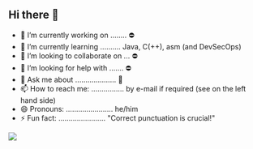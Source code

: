 ## Hi there 👋

- 🔭 I’m currently working on ........ ⛔
- 🌱 I’m currently learning .......... Java, C(++), asm (and DevSecOps)
- 👯 I’m looking to collaborate on ... ⛔
- 🤔 I’m looking for help with ....... ⛔
- 💬 Ask me about .................... 🤔
- 📫 How to reach me: ................ by e-mail if required (see on the left hand side)
- 😄 Pronouns: ....................... he/him
- ⚡ Fun fact: ....................... "Correct punctuation is crucial!"

![](https://komarev.com/ghpvc/?username=tgrothe)

<!--
**tgrothe/tgrothe** is a ✨ _special_ ✨ repository because its `README.md` (this file) appears on your GitHub profile.

Here are some ideas to get you started:

- 🔭 I’m currently working on ...
- 🌱 I’m currently learning ...
- 👯 I’m looking to collaborate on ...
- 🤔 I’m looking for help with ...
- 💬 Ask me about ...
- 📫 How to reach me: ...
- 😄 Pronouns: ...
- ⚡ Fun fact: ...
-->
